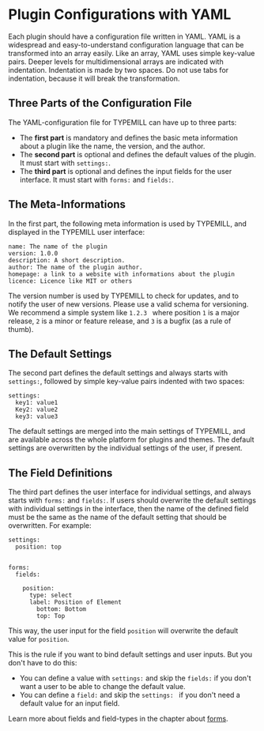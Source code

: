 # Plugin Configurations with YAML

Each plugin should have a configuration file written in YAML. YAML is a widespread and easy-to-understand configuration language that can be transformed into an array easily. Like an array, YAML uses simple key-value pairs. Deeper levels for multidimensional arrays are indicated with indentation. Indentation is made by two spaces. Do not use tabs for indentation, because it will break the transformation.

## Three Parts of the Configuration File 

The YAML-configuration file for TYPEMILL can have up to three parts:

- The **first part** is mandatory and defines the basic meta information about a plugin like the name, the version, and the author.
- The **second part** is optional and defines the default values of the plugin. It must start with `settings:`. 
- The **third part** is optional and defines the input fields for the user interface. It must start with `forms:` and `fields:`.

## The Meta-Informations

In the first part, the following meta information is used by TYPEMILL, and displayed in the TYPEMILL user interface:

````
name: The name of the plugin
version: 1.0.0
description: A short description.
author: The name of the plugin author.
homepage: a link to a website with informations about the plugin
licence: Licence like MIT or others
````

The version number is used by TYPEMILL to check for updates, and to notify the user of new versions. Please use a valid schema for versioning. We recommend a simple system like `1.2.3 ` where position `1` is a major release, `2` is a minor or feature release, and `3` is a bugfix (as a rule of thumb).

## The Default Settings

The second part defines the default settings and always starts with `settings:`, followed by simple key-value pairs indented with two spaces:

````
settings:
  key1: value1
  Key2: value2
  key3: value3
````

The default settings are merged into the main settings of TYPEMILL, and are available across the whole platform for plugins and themes. The default settings are overwritten by the individual settings of the user, if present. 

## The Field Definitions

The third part defines the user interface for individual settings, and always starts with `forms:` and `fields:`.  If users should overwrite the default settings with individual settings in the interface, then the name of the defined field must be the same as the name of the default setting that should be overwritten. For example:

````
settings:
  position: top


forms:
  fields:
  
    position:
      type: select
      label: Position of Element
        bottom: Bottom
        top: Top
````

This way, the user input for the field `position` will overwrite the default value for `position`.

This is the rule if you want to bind default settings and user inputs. But you don't have to do this:

* You can define a value with `settings:` and skip the `fields:` if you don't want a user to be able to change the default value.
* You can define a `field:` and skip the `settings: ` if you don't need a default value for an input field. 

Learn more about fields and field-types in the chapter about [forms](/Forms).